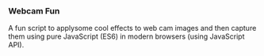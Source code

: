 ### Webcam Fun

A fun script to applysome cool effects to web cam images and then capture them using pure JavaScript (ES6) in modern browsers (using JavaScript API).
